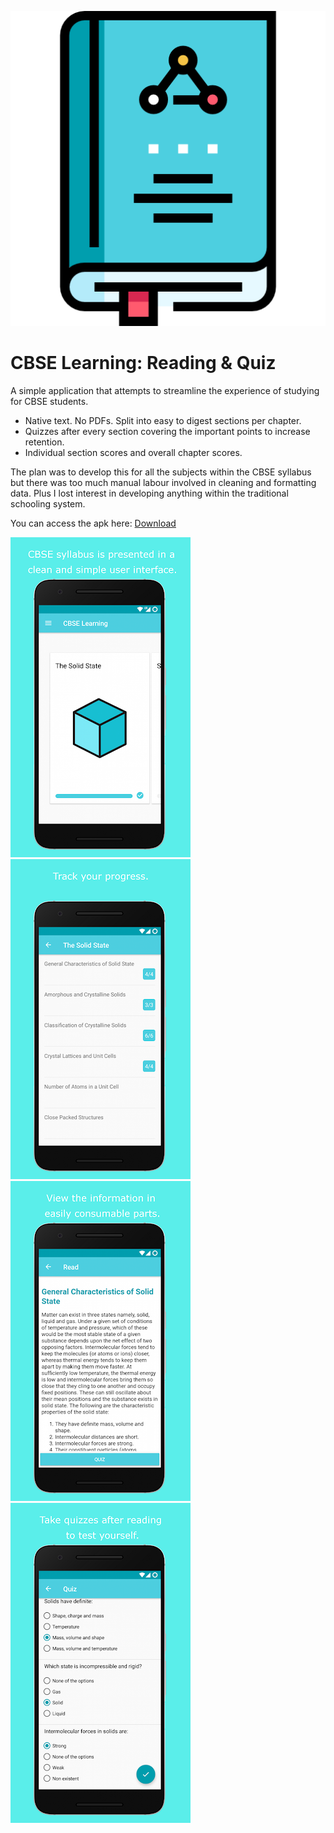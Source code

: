 ![app icon](readme-assets/icon.png)
# CBSE Learning: Reading & Quiz

A simple application that attempts to streamline the experience of studying for CBSE students.
- Native text. No PDFs. Split into easy to digest sections per chapter.
- Quizzes after every section covering the important points to increase retention.
- Individual section scores and overall chapter scores.

The plan was to develop this for all the subjects within the CBSE syllabus but there was too much manual labour involved in cleaning and formatting data.
Plus I lost interest in developing anything within the traditional schooling system. 

You can access the apk here: [Download](app/release/app-release.apk)

![sc1](readme-assets/sc1.png)![sc2](readme-assets/sc2.png)![sc3](readme-assets/sc3.png)![sc4](readme-assets/sc4.png)
